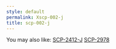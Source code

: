 ```yaml
---
style: default
permalink: Xscp-002-j
title: scp-002-j
---
```

You may also like:
[SCP-2412-J](http://scp-wiki.net/scp-2412-j)
[SCP-2978](http://scp-wiki.net/scp-2978)